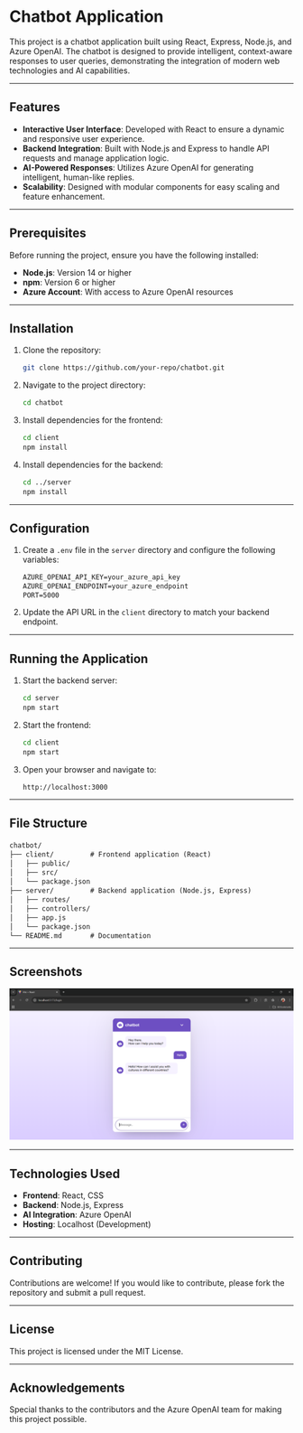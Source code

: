 # Chatbot Application

This project is a chatbot application built using React, Express, Node.js, and Azure OpenAI. The chatbot is designed to provide intelligent, context-aware responses to user queries, demonstrating the integration of modern web technologies and AI capabilities.

---

## Features

- **Interactive User Interface**: Developed with React to ensure a dynamic and responsive user experience.
- **Backend Integration**: Built with Node.js and Express to handle API requests and manage application logic.
- **AI-Powered Responses**: Utilizes Azure OpenAI for generating intelligent, human-like replies.
- **Scalability**: Designed with modular components for easy scaling and feature enhancement.

---

## Prerequisites

Before running the project, ensure you have the following installed:

- **Node.js**: Version 14 or higher
- **npm**: Version 6 or higher
- **Azure Account**: With access to Azure OpenAI resources

---

## Installation

1. Clone the repository:
   ```bash
   git clone https://github.com/your-repo/chatbot.git
   ```

2. Navigate to the project directory:
   ```bash
   cd chatbot
   ```

3. Install dependencies for the frontend:
   ```bash
   cd client
   npm install
   ```

4. Install dependencies for the backend:
   ```bash
   cd ../server
   npm install
   ```

---

## Configuration

1. Create a `.env` file in the `server` directory and configure the following variables:
   ```env
   AZURE_OPENAI_API_KEY=your_azure_api_key
   AZURE_OPENAI_ENDPOINT=your_azure_endpoint
   PORT=5000
   ```

2. Update the API URL in the `client` directory to match your backend endpoint.

---

## Running the Application

1. Start the backend server:
   ```bash
   cd server
   npm start
   ```

2. Start the frontend:
   ```bash
   cd client
   npm start
   ```

3. Open your browser and navigate to:
   ```
   http://localhost:3000
   ```

---

## File Structure

```
chatbot/
├── client/         # Frontend application (React)
│   ├── public/
│   ├── src/
│   └── package.json
├── server/         # Backend application (Node.js, Express)
│   ├── routes/
│   ├── controllers/
│   ├── app.js
│   └── package.json
└── README.md       # Documentation
```

---

## Screenshots

![Home Page](src/assets/Img1.png)


---

## Technologies Used

- **Frontend**: React, CSS
- **Backend**: Node.js, Express
- **AI Integration**: Azure OpenAI
- **Hosting**: Localhost (Development)

---

## Contributing

Contributions are welcome! If you would like to contribute, please fork the repository and submit a pull request.

---

## License

This project is licensed under the MIT License.

---

## Acknowledgements

Special thanks to the contributors and the Azure OpenAI team for making this project possible.

